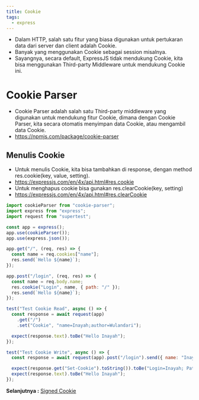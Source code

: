 ```yaml
---
title: Cookie
tags:
  - express
---
```


- Dalam HTTP, salah satu fitur yang biasa digunakan untuk pertukaran data dari server dan client adalah Cookie.
- Banyak yang menggunakan Cookie sebagai session misalnya.
- Sayangnya, secara default, ExpressJS tidak mendukung Cookie, kita bisa menggunakan Third-party Middleware untuk mendukung Cookie ini.

# Cookie Parser

- Cookie Parser adalah salah satu Third-party middleware yang digunakan untuk mendukung fitur Cookie, dimana dengan Cookie Parser, kita secara otomatis menyimpan data Cookie, atau mengambil data Cookie.
- https://npmjs.com/package/cookie-parser

## Menulis Cookie

- Untuk menulis Cookie, kita bisa tambahkan di response, dengan method res.cookie(key, value, setting).
- https://expressjs.com/en/4x/api.html#res.cookie
- Untuk menghapus cookie bisa gunakan res.clearCookie(key, setting)
- https://expressjs.com/en/4x/api.html#res.clearCookie

```js
import cookieParser from "cookie-parser";
import express from "express";
import request from "supertest";

const app = express();
app.use(cookieParser());
app.use(express.json());

app.get("/", (req, res) => {
  const name = req.cookies["name"];
  res.send(`Hello ${name}`);
});

app.post("/login", (req, res) => {
  const name = req.body.name;
  res.cookie("Login", name, { path: "/" });
  res.send(`Hello ${name}`);
});

test("Test Cookie Read", async () => {
  const response = await request(app)
    .get("/")
    .set("Cookie", "name=Inayah;author=Wulandari");

  expect(response.text).toBe("Hello Inayah");
});

test("Test Cookie Write", async () => {
  const response = await request(app).post("/login").send({ name: "Inayah" });

  expect(response.get("Set-Cookie").toString()).toBe("Login=Inayah; Path=/");
  expect(response.text).toBe("Hello Inayah");
});
```

**Selanjutnya :** [Signed Cookie](signedcookie.md)
